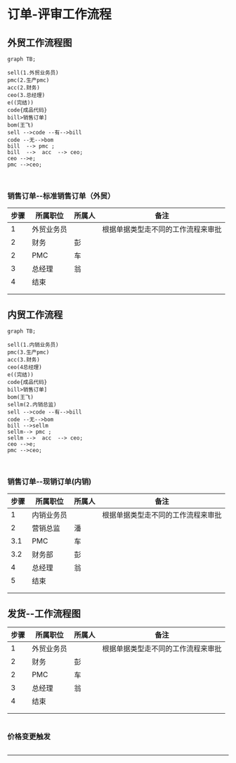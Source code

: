# 订单-评审工作流程




## 外贸工作流程图


```mermaid
graph TB;

sell(1.外贸业务员)
pmc(2.生产pmc)
acc(2.财务)
ceo(3.总经理)
e((完结))
code{成品代码}
bill>销售订单]
bom(王飞)
sell -->code --有-->bill
code --无-->bom
bill  --> pmc ;
bill  -->  acc  --> ceo;
ceo -->e;
pmc -->ceo;

 
```

### 销售订单--标准销售订单（外贸）

| 步骤 | 所属职位   | 所属人 | 备注                               |
| ---- | ---------- | ------ | ---------------------------------- |
| 1    | 外贸业务员 |        | 根据单据类型走不同的工作流程来审批 |
| 2    | 财务       | 彭     |                                    |
| 2    | PMC        | 车     |                                    |
| 3    | 总经理     | 翁     |                                    |
| 4    | 结束       |        |                                    |
|      |            |        |                                    |
|      |            |        |                                    |

## 内贸工作流程

```mermaid
graph TB;

sell(1.内销业务员)
pmc(3.生产pmc)
acc(3.财务)
ceo(4总经理)
e((完结))
code{成品代码}
bill>销售订单]
bom(王飞)
sellm(2.内销总监)
sell -->code --有-->bill
code --无-->bom
bill -->sellm
sellm--> pmc ;
sellm -->  acc  --> ceo;
ceo -->e;
pmc -->ceo;

 
```

### 销售订单--现销订单(内销)

| 步骤 | 所属职位   | 所属人 | 备注                               |
| ---- | ---------- | ------ | ---------------------------------- |
| 1    | 内销业务员 |        | 根据单据类型走不同的工作流程来审批 |
| 2    | 营销总监   | 潘     |                                    |
| 3.1  | PMC        | 车     |                                    |
| 3.2  | 财务部     | 彭     |                                    |
| 4    | 总经理     | 翁     |                                    |
| 5    | 结束       |        |                                    |
|      |            |        |                                    |
|      |            |        |                                    |





 ## 发货--工作流程图



| 步骤 | 所属职位   | 所属人 | 备注                               |
| ---- | ---------- | ------ | ---------------------------------- |
| 1    | 外贸业务员 |        | 根据单据类型走不同的工作流程来审批 |
| 2    | 财务       | 彭     |                                    |
| 2    | PMC        | 车     |                                    |
| 3    | 总经理     | 翁     |                                    |
| 4    | 结束       |        |                                    |
|      |            |        |                                    |
|      |            |        |                                    |

```

```



### 价格变更触发

```

```



------------------

<script type="text/javascript" src="https://cdnjs.cloudflare.com/ajax/libs/mermaid/9.4.3/mermaid.min.js"></script>
<script>
console.log('显示图表') 
mermaid.init({ noteMargin: 10 }, '.language-mermaid');
</script>
 

 
